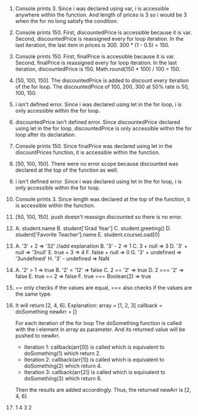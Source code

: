 1. Console prints 3. Since i was declared using var, i is accessible anywhere within the function. And length of prices is 3 so i would be 3 when the for no long satisfy the condition.
2. Console prints 150. First, discountedPrice is accessible because it is var. Second, discountedPrice is reassigned every for loop iteration. In the last iteration, the last item in prices is 300. 300 * (1 - 0.5) = 150.
3. Console prints 150. First, finalPrice is accessible because it is var. Second, finalPrice is reassigned every for loop iteration. In the last iteration, discountedPrice is 150. Math.round(150 * 100) / 100 = 150.
4. [50, 100, 150]. The discountedPrice is added to discount every iteration of the for loop. The discountedPrice of 100, 200, 300 at 50% rate is 50, 100, 150.
5. i isn't defined error. Since i was declared using let in the for loop, i is only accessible within the for loop.
6. discountedPrice isn't defined error. Since discountedPrice declared using let in the for loop, discountedPrice is only accessible within the for loop after its declaration.
7. Console prints 150. Since finalPrice was declared using let in the discountPrices function, it is accessible within the function.
8. [50, 100, 150]. There were no error scope because discounted was declared at the top of the function as well.
9. i isn't defined error. Since i was declared using let in the for loop, i is only accessible within the for loop.
10. Console prints 3. Since length was declared at the top of the function, it is accessible within the function.
11. [50, 100, 150]. push doesn't reassign discounted so there is no error.
12. 
    A. student.name
    B. student['Grad Year']
    C. student.greeting()
    D. student['Favorite Teacher'].name
    E. student.courseLoad[0]
13. 
    A. '3' + 2 => '32' //add explanation
    B. '3' - 2 => 1
    C. 3 + null => 3
    D. '3' + null => '3null'
    E. true + 3 => 4
    F. false + null => 0
    G. '3' + undefined => '3undefined'
    H. '3' - undefined => NaN
14. 
    A. '2' > 1 => true
    B. '2' < '12' => false
    C. 2 == '2' => true
    D. 2 === '2' => false
    E. true == 2 => false
    F. true === Boolean(2) => true
15. == only checks if the values are equal, === also checks if the values are the same type.
17. It will return [2, 4, 6].
    Explanation:
    array = [1, 2, 3]
    callback = doSomething
    newArr = []

    For each iteration of the for loop
        The doSomething function is called with the i element in array as parameter.
        And its returned value will be pushed to newArr.
    
    - Iteration 1: callback(arr[0]) is called which is equivalent to doSomething(1) which return 2.
    - Iteration 2: callback(arr[1]) is called which is equivalent to doSomething(2) which return 4.
    - Iteration 3: callback(arr[2]) is called which is equivalent to doSomething(3) which return 6.

    Then the results are added accordingly. Thus, the returned newArr is [2, 4, 6]
19. 1
    4
    3
    2 
